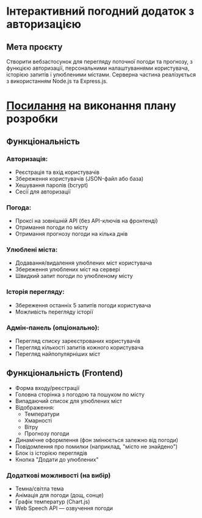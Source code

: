 # Інтерактивний погодний додаток з авторизацією

## Мета проєкту

Створити вебзастосунок для перегляду поточної погоди та прогнозу, з функцією авторизації, персональними налаштуваннями користувача, історією запитів і улюбленими містами. Серверна частина реалізується з використанням Node.js та Express.js.

# [Посилання](checklist.md) на виконання плану розробки

## Функціональність 

### Авторизація:
- Реєстрація та вхід користувачів
- Збереження користувачів (JSON-файл або база)
- Хешування паролів (bcrypt)
- Сесії для авторизації

### Погода:
- Проксі на зовнішній API (без API-ключів на фронтенді)
- Отримання погоди по місту
- Отримання прогнозу погоди на кілька днів

### Улюблені міста:
- Додавання/видалення улюблених міст користувача
- Збереження улюблених міст на сервері
- Швидкий запит погоди по улюбленому місту

### Історія перегляду:
- Збереження останніх 5 запитів погоди користувача
- Можливість перегляду історії

### Адмін-панель (опціонально):
- Перегляд списку зареєстрованих користувачів
- Перегляд кількості запитів кожного користувача
- Перегляд найпопулярніших міст

## Функціональність (Frontend)

- Форма входу/реєстрації
- Головна сторінка з погодою та пошуком по місту
- Випадаючий список для улюблених міст
- Відображення:
  - Температури
  - Хмарності
  - Вітру
  - Прогнозу погоди
- Динамічне оформлення (фон змінюється залежно від погоди)
- Повідомлення про помилки (наприклад, "місто не знайдено")
- Блок із історією переглядів
- Кнопка "Додати до улюблених"

### Додаткові можливості (на вибір)

- Темна/світла тема
- Анімація для погоди (дощ, сонце)
- Графік температур (Chart.js)
- Web Speech API — озвучення погоди